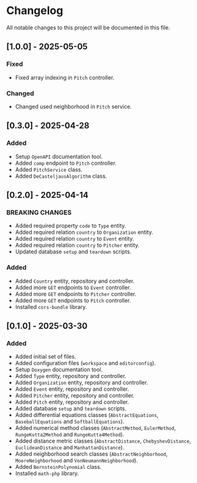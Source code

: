 # Changelog

All notable changes to this project will be documented in this file.

## [1.0.0] - 2025-05-05

### Fixed

- Fixed array indexing in `Pitch` controller.

### Changed

- Changed used neighborhood in `Pitch` service.

## [0.3.0] - 2025-04-28

### Added

- Setup `OpenAPI` documentation tool.
- Added `comp` endpoint to `Pitch` controller.
- Added `PitchService` class.
- Added `DeCasteljausAlgorithm` class.

## [0.2.0] - 2025-04-14

### BREAKING CHANGES

- Added required property `code` to `Type` entity.
- Added required relation `country` to `Organization` entity.
- Added required relation `country` to `Event` entity.
- Added required relation `country` to `Pitcher` entity.
- Updated database `setup` and `teardown` scripts.

### Added

- Added `Country` entity, repository and controller.
- Added more `GET` endpoints to `Event` controller.
- Added more `GET` endpoints to `Pitcher` controller.
- Added more `GET` endpoints to `Pitch` controller.
- Installed `cors-bundle` library.

## [0.1.0] - 2025-03-30

### Added

- Added initial set of files.
- Added configuration files (`workspace` and `editorconfig`).
- Setup `Doxygen` documentation tool.
- Added `Type` entity, repository and controller.
- Added `Organization` entity, repository and controller.
- Added `Event` entity, repository and controller.
- Added `Pitcher` entity, repository and controller.
- Added `Pitch` entity, repository and controller.
- Added database `setup` and `teardown` scripts.
- Added differential equations classes (`AbstractEquations`, `BaseballEquations` and `SoftballEquations`).
- Added numerical method classes (`AbstractMethod`, `EulerMethod`, `RungeKutta2Method` and `RungeKutta4Method`).
- Added distance metric classes (`AbstractDistance`, `ChebyshevDistance`, `EuclideanDistance` and `ManhattanDistance`).
- Added neighborhood search classes (`AbstractNeighborhood`, `MooreNeighborhood` and `VonNeumannNeighborhood`).
- Added `BernsteinPolynomial` class.
- Installed `math-php` library.
